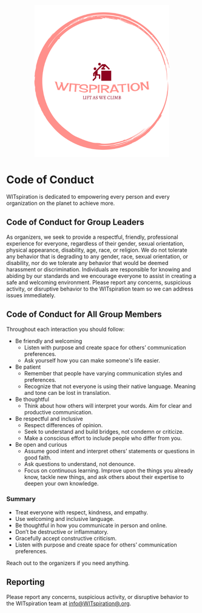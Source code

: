 <p align="center">
<img height=400 src="logo.png" alt="WITspiration">
</p>

# Code of Conduct

WITspiration is dedicated to empowering every person and every organization on the planet to achieve more.

## Code of Conduct for Group Leaders

As organizers, we seek to provide a respectful, friendly, professional experience for everyone, regardless of their gender, sexual orientation, physical appearance, disability, age, race, or religion. We do not tolerate any behavior that is degrading to any gender, race, sexual orientation, or disability, nor do we tolerate any behavior that would be deemed harassment or discrimination. Individuals are responsible for knowing and abiding by our standards and we encourage everyone to assist in creating a safe and welcoming environment. Please report any concerns, suspicious activity, or disruptive behavior to the WITspiration team so we can address issues immediately.

## Code of Conduct for All Group Members 

Throughout each interaction you should follow:

- Be friendly and welcoming
   - Listen with purpose and create space for others’ communication preferences.
   - Ask yourself how you can make someone's life easier.
- Be patient
   - Remember that people have varying communication styles and preferences.
   - Recognize that not everyone is using their native language. Meaning and tone can be lost in translation.
- Be thoughtful
   - Think about how others will interpret your words. Aim for clear and productive communication.
- Be respectful and inclusive
   - Respect differences of opinion.
   - Seek to understand and build bridges, not condemn or criticize.
   - Make a conscious effort to include people who differ from you.
- Be open and curious
   - Assume good intent and interpret others’ statements or questions in good faith.
   - Ask questions to understand, not denounce.
   - Focus on continuous learning. Improve upon the things you already know, tackle new things, and ask others about their expertise to deepen your own knowledge.

### Summary
- Treat everyone with respect, kindness, and empathy.
- Use welcoming and inclusive language.
- Be thoughtful in how you communicate in person and online.
- Don’t be destructive or inflammatory.
- Gracefully accept constructive criticism.
- Listen with purpose and create space for others’ communication preferences.

Reach out to the organizers if you need anything.

## Reporting

Please report any concerns, suspicious activity, or disruptive behavior to the WITspiration team at [info@WITspiration@.org](mailto:info@WITspiration@.org).
